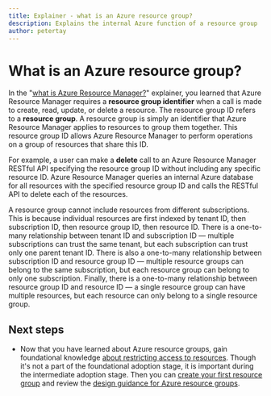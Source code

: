 ```yaml
---
title: Explainer - what is an Azure resource group?
description: Explains the internal Azure function of a resource group
author: petertay
---
```


# What is an Azure resource group?

In the "[what is Azure Resource Manager?](resource-manager-explainer.md)" explainer, you learned that Azure Resource Manager requires a **resource group identifier** when a call is made to create, read, update, or delete a resource. The resource group ID refers to a **resource group**. A resource group is simply an identifier that Azure Resource Manager applies to resources to group them together. This resource group ID allows Azure Resource Manager to perform operations on a group of resources that share this ID.

For example, a user can make a **delete** call to an Azure Resource Manager RESTful API specifying the resource group ID without including any specific resource ID. Azure Resource Manager queries an internal Azure database for all resources with the specified resource group ID and calls the RESTful API to delete each of the resources.

A resource group cannot include resources from different subscriptions. This is because individual resources are first indexed by tenant ID, then subscription ID, then resource group ID, then resource ID. There is a one-to-many relationship between tenant ID and subscription ID &mdash; multiple subscriptions can trust the same tenant, but each subscription can trust only one parent tenant ID. There is also a one-to-many relationship between subscription ID and resource group ID &mdash; multiple resource groups can belong to the same subscription, but each resource group can belong to only one subscription. Finally, there is a one-to-many relationship between resource group ID and resource ID &mdash; a single resource group can have multiple resources, but each resource can only belong to a single resource group.

## Next steps

* Now that you have learned about Azure resource groups, gain foundational knowledge [about restricting access to resources](/azure/active-directory/active-directory-understanding-resource-access?toc=/azure/architecture/cloud-adoption-guide/toc.json). Though it's not a part of the foundational adoption stage, it is important during the intermediate adoption stage. Then you can [create your first resource group](/azure/azure-resource-manager/resource-group-portal?toc=/azure/architecture/cloud-adoption-guide/toc.json) and review the [design guidance for Azure resource groups](resource-group.md).
